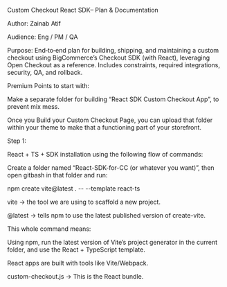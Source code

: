 Custom Checkout React SDK– Plan & Documentation  

Author: Zainab Atif    

Audience: Eng / PM / QA  

Purpose: End‑to‑end plan for building, shipping, and maintaining a custom checkout using BigCommerce’s Checkout SDK (with React), leveraging Open Checkout as a reference. Includes constraints, required integrations, security, QA, and rollback. 

 

Premium Points to start with:  

Make a separate folder for building “React SDK Custom Checkout App”, to prevent mix mess.  

Once you Build your Custom Checkout Page, you can upload that folder within your theme to make that a functioning part of your storefront.  

 

Step 1:  

React + TS + SDK installation using the following flow of commands: 

Create a folder named “React-SDK-for-CC (or whatever you want)”, then open gitbash in that folder and run: 

npm create vite@latest . -- --template react-ts 

vite → the tool we are using to scaffold a new project. 

@latest → tells npm to use the latest published version of create-vite. 

This whole command means: 

Using npm, run the latest version of Vite’s project generator in the current folder, and use the React + TypeScript template. 

React apps are built with tools like Vite/Webpack. 

custom-checkout.js → This is the React bundle. 

 
